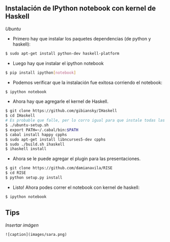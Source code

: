
## Instalación de IPython notebook con kernel de Haskell

*Ubuntu*

 - Primero hay que instalar los paquetes dependencias (de python y haskell):
 
 ```bash
 $ sudo apt-get install python-dev haskell-platform
 ```

 - Luego hay que instalar el ipython notebook

 ```bash 
 $ pip install ipython[notebook]
 ```

 - Podemos verificar que la instalación fue exitosa corriendo el notebook:

 ```bash
 $ ipython notebook
 ```

 - Ahora hay que agregarle el kernel de Haskell.

  ```bash
  $ git clone https://github.com/gibiansky/IHaskell
  $ cd IHaskell
  # Es probable que falle, per lo corro igual para que instale todas las dependecias
  $ ./ubuntu-setup.sh
  $ export PATH=~/.cabal/bin:$PATH
  $ cabal install happy cpphs
  $ sudo apt-get install libncurses5-dev cpphs
  $ sudo ./build.sh ihaskell
  $ ihaskell install
  ```

 - Ahora se le puede agregar el plugin para las presentaciones.
 
 ```bash
 $ git clone https://github.com/damianavila/RISE
 $ cd RISE
 $ python setup.py install
```

 - Listo! Ahora podes correr el notebook con kernel de haskell:
 
 ```bash
 $ ipython notebook
 ```


## Tips

 *Insertar imágen*

 `![caption](images/sara.png)`


